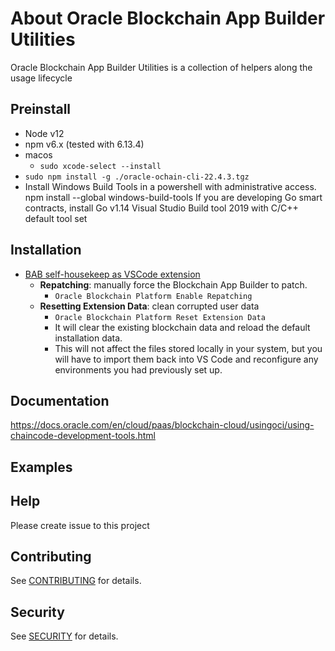# About Oracle Blockchain App Builder Utilities

Oracle Blockchain App Builder Utilities is a collection of helpers along the usage lifecycle 

## Preinstall
- Node v12
- npm v6.x (tested with 6.13.4)
- macos
  - `sudo xcode-select --install`
- `sudo npm install -g ./oracle-ochain-cli-22.4.3.tgz`
- Install Windows Build Tools in a powershell with administrative access. npm install --global windows-build-tools
If you are developing Go smart contracts, install Go v1.14
Visual Studio Build tool 2019 with C/C++ default tool set

## Installation

- [BAB self-housekeep as VSCode extension](https://docs.oracle.com/en/cloud/paas/blockchain-cloud/usingoci/troubleshoot-blockchain-app-builder.html)
  - **Repatching**: manually force the Blockchain App Builder to patch.
    - `Oracle Blockchain Platform Enable Repatching`
  - **Resetting Extension Data**: clean corrupted user data
    - `Oracle Blockchain Platform Reset Extension Data`
    - It will clear the existing blockchain data and reload the default installation data. 
    - This will not affect the files stored locally in your system, but you will have to import them back into VS Code and reconfigure any environments you had previously set up.

## Documentation
https://docs.oracle.com/en/cloud/paas/blockchain-cloud/usingoci/using-chaincode-development-tools.html

## Examples


## Help
Please create issue to this project

## Contributing
See [CONTRIBUTING](./CONTRIBUTING.md) for details.

## Security
See [SECURITY](./SECURITY.md) for details.
